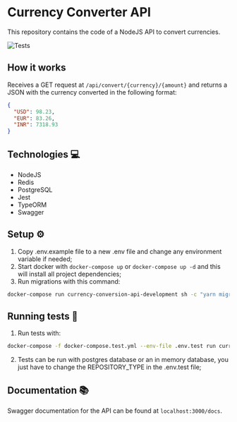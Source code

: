 # Currency Converter API

This repository contains the code of a NodeJS API to convert currencies.

![Tests](https://github.com/RaphaelBatagini/currency-converter-api/actions/workflows/test.yml/badge.svg?branch=main)

## How it works
Receives a GET request at `/api/convert/{currency}/{amount}` and returns a JSON with the currency converted in the following format:
```json
{
  "USD": 98.23,
  "EUR": 83.26,
  "INR": 7318.93
}
```

## Technologies :computer:

- NodeJS
- Redis
- PostgreSQL
- Jest
- TypeORM
- Swagger

## Setup :gear:

1. Copy .env.example file to a new .env file and change any environment variable if needed;
2. Start docker with `docker-compose up` or `docker-compose up -d` and this will install all project dependencies;
3. Run migrations with this command:
```sh
docker-compose run currency-conversion-api-development sh -c "yarn migration:run"
```

## Running tests :test_tube:
1. Run tests with:
```sh
docker-compose -f docker-compose.test.yml --env-file .env.test run currency-conversion-api-test
```

2. Tests can be run with postgres database or an in memory database, you just have to change the REPOSITORY_TYPE in the .env.test file;

## Documentation :books:
Swagger documentation for the API can be found at `localhost:3000/docs`.

